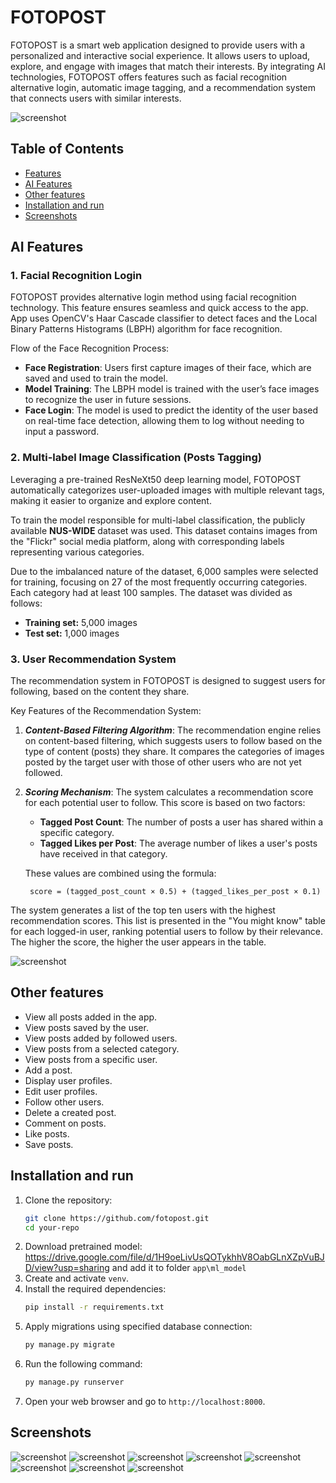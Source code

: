 # FOTOPOST

FOTOPOST is a smart web application designed to provide users with a personalized and interactive social experience. It allows users to upload, explore, and engage with images that match their interests. By integrating AI technologies, FOTOPOST offers features such as facial recognition alternative login, automatic image tagging, and a recommendation system that connects users with similar interests.

![screenshot](img/3.png)

## Table of Contents
- [Features](#features)
- [AI Features](#ai-features)
- [Other features](#other-features)
- [Installation and run](#installation-and-run)
- [Screenshots](#screenshots)

## AI Features 
### 1. Facial Recognition Login
FOTOPOST provides alternative login method using facial recognition technology. This feature ensures seamless and quick access to the app. App uses OpenCV's Haar Cascade classifier to detect faces and the Local Binary Patterns Histograms (LBPH) algorithm for face recognition. 

Flow of the Face Recognition Process:

- **Face Registration**: Users first capture images of their face, which are saved and used to train the model.
- **Model Training**: The LBPH model is trained with the user’s face images to recognize the user in future sessions.
- **Face Login**: The model is used to predict the identity of the user based on real-time face detection, allowing them to log without needing to input a password.

### 2. Multi-label Image Classification (Posts Tagging)
 Leveraging a pre-trained ResNeXt50 deep learning model, FOTOPOST automatically categorizes user-uploaded images with multiple relevant tags, making it easier to organize and explore content. 
 
 To train the model responsible for multi-label classification, the publicly available **NUS-WIDE** dataset was used. This dataset contains images from the "Flickr" social media platform, along with corresponding labels representing various categories.

Due to the imbalanced nature of the dataset, 6,000 samples were selected for training, focusing on 27 of the most frequently occurring categories. Each category had at least 100 samples. The dataset was divided as follows:
- **Training set:** 5,000 images
- **Test set:** 1,000 images 

### 3. User Recommendation System
The recommendation system in FOTOPOST is designed to suggest users for following, based on the content they share. 

Key Features of the Recommendation System:
1. ***Content-Based Filtering Algorithm***: The recommendation engine relies on content-based filtering, which suggests users to follow based on the type of content (posts) they share. It compares the categories of images posted by the target user with those of other users who are not yet followed.

2. ***Scoring Mechanism***: The system calculates a recommendation score for each potential user to follow. This score is based on two factors:

    - **Tagged Post Count**: The number of posts a user has shared within a specific category.
    - **Tagged Likes per Post**: The average number of likes a user's posts have received in that category.

    These values are combined using the formula:

        score = (tagged_post_count × 0.5) + (tagged_likes_per_post × 0.1)

The system generates a list of the top ten users with the highest recommendation scores. This list is presented in the "You might know" table for each logged-in user, ranking potential users to follow by their relevance. The higher the score, the higher the user appears in the table.

![screenshot](img/rs.png)

## Other features 
- View all posts added in the app.
- View posts saved by the user.
- View posts added by followed users.
- View posts from a selected category.
- View posts from a specific user.
- Add a post.
- Display user profiles.
- Edit user profiles.
- Follow other users.
- Delete a created post.
- Comment on posts.
- Like posts.
- Save posts.

## Installation and run

1. Clone the repository:
   ```bash
   git clone https://github.com/fotopost.git
   cd your-repo
   ```
2. Download pretrained model: https://drive.google.com/file/d/1H9oeLivUsQOTykhhV8OabGLnXZpVuBJD/view?usp=sharing and add it to folder ```app\ml_model```
3. Create and activate ``venv``.
4. Install the required dependencies:
    ```bash
    pip install -r requirements.txt
    ```
5. Apply migrations using specified database connection:
    ```bash
    py manage.py migrate
    ```
6. Run the following command:
    ```bash
    py manage.py runserver 
    ```
7. Open your web browser and go to ```http://localhost:8000```.


## Screenshots
![screenshot](img/11.png)
![screenshot](img/1.png)
![screenshot](img/2.png)
![screenshot](img/3.png)
![screenshot](img/4.png)
![screenshot](img/5.png)
![screenshot](img/9.png)
![screenshot](img/10.png)

